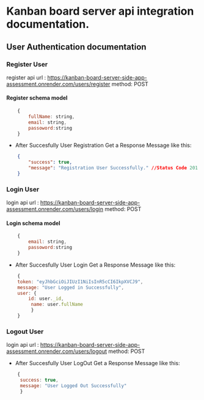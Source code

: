 # Kanban board server api integration documentation.

## User Authentication documentation

### Register User

register api url : https://kanban-board-server-side-app-assessment.onrender.com/users/register
method: POST

#### Register schema model

```js
    {
        fullName: string,
        email: string,
        passoword:string
    }
```
* After Succesfully User Registration Get a Response Message like this:

```json
    { 
        "success": true,
        "message": "Registration User Successfully." //Status Code 201
    }
```

### Login User

login api url : https://kanban-board-server-side-app-assessment.onrender.com/users/login
method: POST

#### Login schema model

```js
    {
        email: string,
        passoword:string
    }
```
* After Succesfully User Login Get a Response Message like this:

```js
    { 
    token: "eyJhbGciOiJIUzI1NiIsInR5cCI6IkpXVCJ9", 
    message: "User Logged in Successfully", 
    user: { 
        id: user._id,
         name: user.fullName 
         } 
    }
```
### Logout User

login api url : https://kanban-board-server-side-app-assessment.onrender.com/users/logout
method: POST


* After Succesfully User LogOut Get a Response Message like this:

```js
    {
     success: true,
     message: "User Logged Out Successfully" 
     }
```

